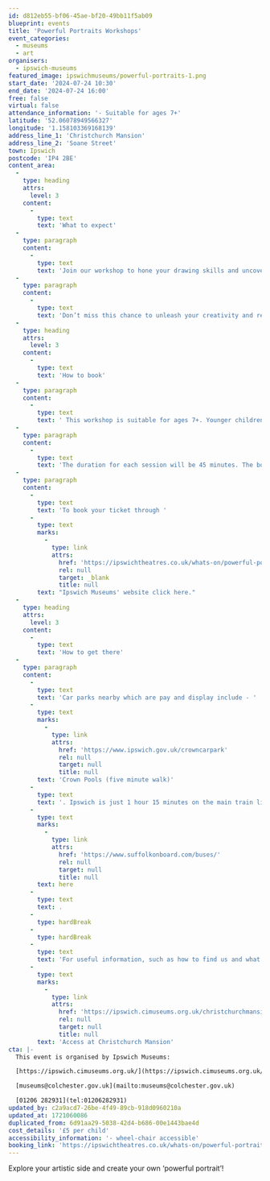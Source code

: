 ```yaml
---
id: d812eb55-bf06-45ae-bf20-49bb11f5ab09
blueprint: events
title: 'Powerful Portraits Workshops'
event_categories:
  - museums
  - art
organisers:
  - ipswich-museums
featured_image: ipswichmuseums/powerful-portraits-1.png
start_date: '2024-07-24 10:30'
end_date: '2024-07-24 16:00'
free: false
virtual: false
attendance_information: '- Suitable for ages 7+'
latitude: '52.06078949566327'
longitude: '1.158103369168139'
address_line_1: 'Christchurch Mansion'
address_line_2: 'Soane Street'
town: Ipswich
postcode: 'IP4 2BE'
content_area:
  -
    type: heading
    attrs:
      level: 3
    content:
      -
        type: text
        text: 'What to expect'
  -
    type: paragraph
    content:
      -
        type: text
        text: 'Join our workshop to hone your drawing skills and uncover the secrets of portraiture. Be inspired by the Mansion’s paintings and our new exhibition, An Eye for Life: Photography by John Ferguson, to create your cartoon selfie. Infuse your portraits with personal significance and hidden narratives.'
  -
    type: paragraph
    content:
      -
        type: text
        text: 'Don’t miss this chance to unleash your creativity and refine your artistry.'
  -
    type: heading
    attrs:
      level: 3
    content:
      -
        type: text
        text: 'How to book'
  -
    type: paragraph
    content:
      -
        type: text
        text: ' This workshop is suitable for ages 7+. Younger children are welcome but may not be able to fully participate in the session. Parents/carers must remain with their children throughout.'
  -
    type: paragraph
    content:
      -
        type: text
        text: 'The duration for each session will be 45 minutes. The bookable times are for 10am, 11am, midday, 2pm, and 3pm.'
  -
    type: paragraph
    content:
      -
        type: text
        text: 'To book your ticket through '
      -
        type: text
        marks:
          -
            type: link
            attrs:
              href: 'https://ipswichtheatres.co.uk/whats-on/powerful-portraits-workshop/'
              rel: null
              target: _blank
              title: null
        text: "Ipswich Museums' website click here."
  -
    type: heading
    attrs:
      level: 3
    content:
      -
        type: text
        text: 'How to get there'
  -
    type: paragraph
    content:
      -
        type: text
        text: 'Car parks nearby which are pay and display include - '
      -
        type: text
        marks:
          -
            type: link
            attrs:
              href: 'https://www.ipswich.gov.uk/crowncarpark'
              rel: null
              target: null
              title: null
        text: 'Crown Pools (five minute walk)'
      -
        type: text
        text: '. Ipswich is just 1 hour 15 minutes on the main train line from London to Norwich.  Arriving at Ipswich Station the museum is approximately 20 minute walk or short bus ride to the town centre. The museum is a five minute walk from Tower Ramparts bus station in the town centre - see the latest bus timetables '
      -
        type: text
        marks:
          -
            type: link
            attrs:
              href: 'https://www.suffolkonboard.com/buses/'
              rel: null
              target: null
              title: null
        text: here
      -
        type: text
        text: .
      -
        type: hardBreak
      -
        type: hardBreak
      -
        type: text
        text: 'For useful information, such as how to find us and what facilities Christchurch Mansion has, we recommend reading our Access information: '
      -
        type: text
        marks:
          -
            type: link
            attrs:
              href: 'https://ipswich.cimuseums.org.uk/christchurchmansionaccess/'
              rel: null
              target: null
              title: null
        text: 'Access at Christchurch Mansion'
cta: |-
  This event is organised by Ipswich Museums:

  [https://ipswich.cimuseums.org.uk/](https://ipswich.cimuseums.org.uk/) 

  [museums@colchester.gov.uk](mailto:museums@colchester.gov.uk)

  [01206 282931](tel:01206282931)
updated_by: c2a9acd7-26be-4f49-89cb-918d0960210a
updated_at: 1721060086
duplicated_from: 6d91aa29-5038-42d4-b686-00e1443bae4d
cost_details: '£5 per child'
accessibility_information: '- wheel-chair accessible'
booking_link: 'https://ipswichtheatres.co.uk/whats-on/powerful-portraits-workshop/'
---
```

Explore your artistic side and create your own ‘powerful portrait’!